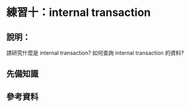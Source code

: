 # 練習十：internal transaction

## 說明：
請研究什麼是 internal transaction? 如何查詢 internal transaction 的資料?

## 先備知識

## 參考資料